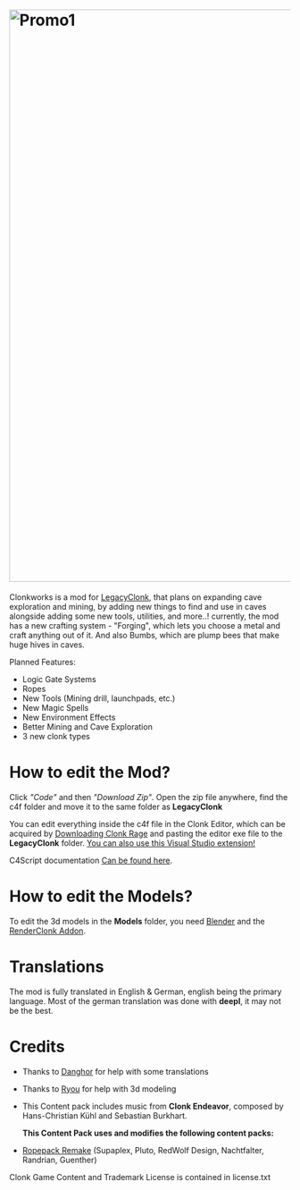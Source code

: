# <img width="2048" height="1024" alt="Promo1" src="https://github.com/user-attachments/assets/b7a8734b-2ae7-4c20-80de-bb765cb6ff67" />

Clonkworks is a mod for [LegacyClonk](https://github.com/legacyclonk/LegacyClonk), that plans on expanding cave exploration and mining, by adding new things to find and use in caves alongside adding some new tools, utilities, and more..!
currently, the mod has a new crafting system - "Forging", which lets you choose a metal and craft anything out of it. And also Bumbs, which are plump bees that make huge hives in caves.

Planned Features:

* Logic Gate Systems
* Ropes
* New Tools (Mining drill, launchpads, etc.)
* New Magic Spells
* New Environment Effects
* Better Mining and Cave Exploration
* 3 new clonk types

# How to edit the Mod?

Click *"Code"* and then *"Download Zip"*. Open the zip file anywhere, find the c4f folder and move it to the same folder as **LegacyClonk**

You can edit everything inside the c4f file in the Clonk Editor, which can be acquired by [Downloading Clonk Rage](http://www.clonk.de/cr.php) and pasting the editor exe file to the **LegacyClonk** folder.
[You can also use this Visual Studio extension!](https://marketplace.visualstudio.com/items?itemName=LegacyClonkDev.legacy-clonk-ext)

C4Script documentation [Can be found here](https://crdocs.clonkspot.org/en/sdk/).

# How to edit the Models?

To edit the 3d models in the **Models** folder, you need [Blender](https://www.blender.org/) and the [RenderClonk Addon](https://github.com/RoboClonk/RenderClonkAddon).

# Translations

The mod is fully translated in English & German, english being the primary language. Most of the german translation was done with **deepl**, it may not be the best.

# Credits

* Thanks to [Danghor](https://github.com/Danghorx) for help with some translations
* Thanks to [Ryou](https://github.com/RoboClonk) for help with 3d modeling
* This Content pack includes music from **Clonk Endeavor**, composed by Hans-Christian Kühl and Sebastian Burkhart.



  **This Content Pack uses and modifies the following content packs:**
* [Ropepack Remake](https://ccan.de/cgi-bin/ccan/ccan-user.pl?a=info&i=6679&3f=1) (Supaplex, Pluto, RedWolf Design, Nachtfalter, Randrian, Guenther)

Clonk Game Content and Trademark License is contained in license.txt
